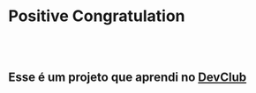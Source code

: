 <h1>Positive Congratulation</h1>
<br/>
<br/>
<h2>Esse é um projeto que aprendi no <a href="https://rodolfomori.com.br/devclub-comercial/">DevClub</a></h2>
